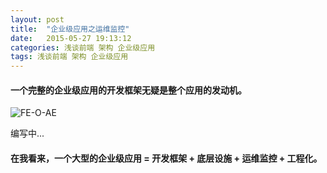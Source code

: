 ```yaml
---
layout: post
title:  "企业级应用之运维监控"
date:   2015-05-27 19:13:12
categories: 浅谈前端 架构 企业级应用
tags: 浅谈前端 架构 企业级应用
---
```


#### 一个完整的企业级应用的开发框架无疑是整个应用的发动机。

![FE-O-AE](http://i.imgur.com/cHmnk6E.jpg)


编写中...







#### 在我看来，一个大型的企业级应用 = 开发框架 + 底层设施 + 运维监控 + 工程化。

